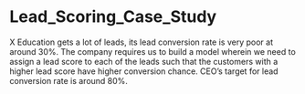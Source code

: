 # Lead_Scoring_Case_Study
X Education gets a lot of leads, its lead conversion rate is very poor at around 30%. The company requires us to build a  model wherein we need to assign a lead score to each of the leads such that the customers with a higher lead score have  higher conversion chance. CEO’s target for lead conversion rate is around 80%.
